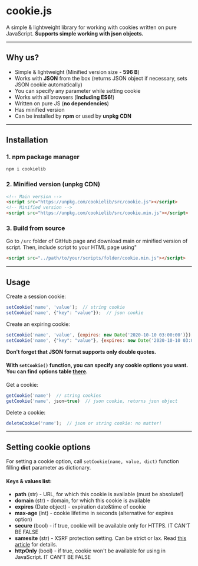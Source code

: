 # cookie.js
A simple &amp; lightweight library for working with cookies written on pure JavaScript. **Supports simple working with json objects.**
***
## Why us?
- Simple & lightweight (Minified version size - **596 B**)
- Works with **JSON** from the box (returns JSON object if necessary, sets JSON cookie automatically)
- You can specify any parameter while setting cookie
- Works with all browsers (**Including ES6!**)
- Written on pure JS (**no dependencies**)
- Has minified version
- Can be installed by **npm** or used by **unpkg CDN**
***
## Installation
### 1. npm package manager
```bash
npm i cookielib
```
### 2. Minified version (**unpkg CDN**)
```html
<!-- Main version -->
<script src="https://unpkg.com/cookielib/src/cookie.js"></script>
<!-- Minified version -->
<script src="https://unpkg.com/cookielib/src/cookie.min.js"></script>
```
### 3. Build from source
Go to ``` /src ``` folder of GitHub page and download main or minified version of script. Then, include script to your HTML page using"
```html
<script src="../path/to/your/scripts/folder/cookie.min.js"></script>
```
***
## Usage
Create a session cookie:
```javascript
setCookie('name', 'value');  // string cookie
setCookie('name', {"key": "value"});  // json cookie
```
Create an expiring cookie:
```javascript
setCookie('name', 'value', {expires: new Date('2020-10-10 03:00:00')});  // string
setCookie('name', {"key": "value"}, {expires: new Date('2020-10-10 03:00:00')});  // json
```

**Don't forget that JSON format supports only double quotes.**

#### With ```setCookie()``` function, you can specify any cookie options you want. You can find options table [there](#options).
Get a cookie:
```javascript
getCookie('name')  // string cookies
getCookie('name', json=true)  // json cookie, returns json object
```
Delete a cookie:
```javascript
deleteCookie('name');  // json or string cookie: no matter!
```
***
## <a name="options"></a>Setting cookie options
For setting a cookie option, call ```setCookie(name, value, dict)``` function filling **dict** parameter as dictionary.
#### Keys &amp; values list:
- **path** (str) - URL, for which this cookie is available (must be absolute!)
- **domain** (str) - domain, for which this cookie is available
- **expires** (Date object) - expiration date&time of cookie
- **max-age** (int) - cookie lifetime in seconds (alternative for expires option)
- **secure** (bool) - if true, cookie will be available only for HTTPS. IT CAN'T BE FALSE
- **samesite** (str) - XSRF protection setting. Can be strict or lax. Read [this article](https://web.dev/samesite-cookies-explained/) for details.
- **httpOnly** (bool) - if true, cookie won't be available for using in JavaScript. IT CAN'T BE FALSE
